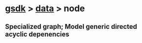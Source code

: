# [gsdk](../../../README.md) > [data](../data.md) > node
## Specialized graph; Model generic directed acyclic depenencies